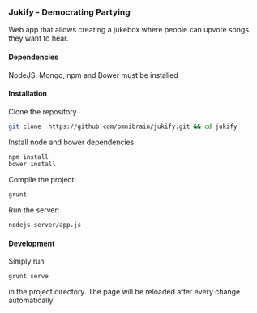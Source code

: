 ### Jukify - Democrating Partying

Web app that allows creating a jukebox where people can upvote songs they want to hear.

#### Dependencies

NodeJS, Mongo, npm and Bower must be installed

#### Installation

Clone the repository

```bash
git clone  https://github.com/omnibrain/jukify.git && cd jukify
```

Install node and bower dependencies:

```bash
npm install
bower install
```

Compile the project:

```bash
grunt
```

Run the server:

```bash
nodejs server/app.js
```

#### Development

Simply run 

```bash
grunt serve
```

in the project directory. The page will be reloaded after every change automatically.
